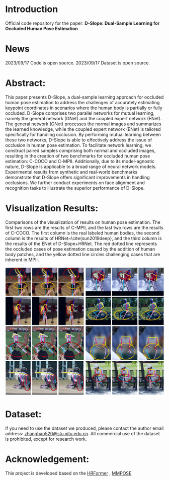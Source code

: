 # **Introduction**
Official code repository for the paper:
**D-Slope: Dual-Sample Learning for Occluded Human Pose Estimation**

# **News**
2023/09/17 Code is open source.
2023/09/17 Dataset is open source.


# **Abstract**:

This paper presents D-Slope, a dual-sample learning approach for occluded human pose estimation to address the challenges of accurately estimating keypoint coordinates in scenarios where the human body is partially or fully occluded. D-Slope comprises two parallel networks for mutual learning, namely the general network (GNet) and the coupled expert network (ENet). The general network (GNet) processes the normal images and summarizes the learned knowledge, while the coupled expert network (ENet) is tailored specifically for handling occlusion. By performing mutual learning between these two networks, D-Slope is able to effectively address the issue of occlusion in human pose estimation.
To facilitate network learning, we construct paired samples comprising both normal and occluded images, resulting in the creation of two benchmarks for occluded human pose estimation: C-COCO and C-MPII. Additionally, due to its model-agnostic nature, D-Slope is applicable to a broad range of neural network models. Experimental results from synthetic and real-world benchmarks demonstrate that D-Slope offers significant improvements in handling occlusions. We further conduct experiments on face alignment and recognition tasks to illustrate the superior performance of D-Slope.

# **Visualization Results**:
Comparisons of the visualization of results on human pose estimation. The first two rows are the results of C-MPII, and the last two rows are the results of C-COCO. The first column is the real labeled human bodies, the second column is the results of HRNet~\cite{sun2019deep}, and the third column is the results of the ENet of D-Slope+HRNet. The red dotted line represents the occluded cases of pose estimation caused by the addition of human body patches, and the yellow dotted line circles challenging cases that are inherent in MPII.
<p align="center">
    <img src='figs/visual.jpg' width=900/>
</p>


# **Dataset**:
If you need to use the dataset we produced, please contact the author email address: zhanghao520@stu.xjtu.edu.cn. All commercial use of the dataset is prohibited, except for research work.

# **Acknowledgement**:
This project is developed based on the [HRFormer](https://github.com/HRNet/HRFormer) , [MMPOSE](https://github.com/open-mmlab/mmpose)
